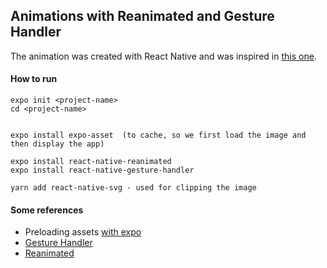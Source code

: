 ## Animations with Reanimated and Gesture Handler


The animation was created with React Native and was inspired in [this one](https://www.uplabs.com/posts/music-app-f97dc678-7b2d-4534-92ac-7dd0dd62944b).



#### How to run

```
expo init <project-name>
cd <project-name>


expo install expo-asset  (to cache, so we first load the image and then display the app)

expo install react-native-reanimated
expo install react-native-gesture-handler

yarn add react-native-svg - used for clipping the image
```


#### Some references 

- Preloading assets [with expo](https://docs.expo.io/guides/preloading-and-caching-assets/#pre-loading-and-caching-assets)
- [Gesture Handler](https://docs.expo.io/versions/latest/sdk/gesture-handler/)
- [Reanimated](https://docs.expo.io/versions/latest/sdk/reanimated/)